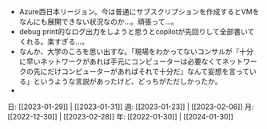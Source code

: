 - Azure西日本リージョン。今は普通にサブスクリプションを作成するとVMをなんにも展開できない状況なのか…。頑張って…。
- debug print的なログ出力をしようと思うとcopilotが先回りして全部書いてくれる。楽すぎる…。
- なんか、大学のころを思い出すな。「現場をわかってないコンサルが『十分に早いネットワークがあれば手元にコンピューターは必要なくてネットワークの先にだけコンピューターがあればそれで十分だ』なんて妄想を言っている」というような言説があったけど、どっちがただしかったか。
- 

日: [[2023-01-29]] | [[2023-01-31]]
週: [[2023-01-23]] | [[2023-02-06]]
月: [[2022-12-30]] | [[2023-02-28]]
年: [[2022-01-30]] | [[2024-01-30]]